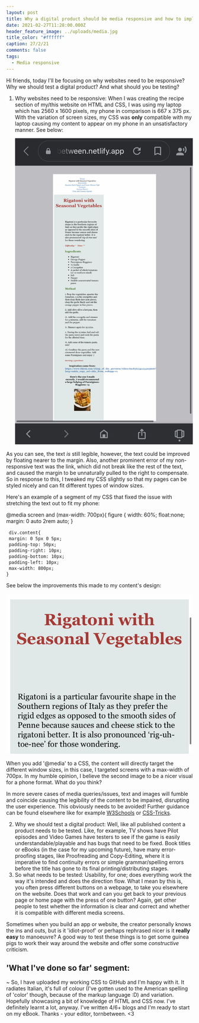 ```yaml
---
layout: post
title: Why a digital product should be media responsive and how to implement this
date: 2021-02-27T11:28:00.000Z
header_feature_image: ../uploads/media.jpg
title_color: "#ffffff"
caption: 27/2/21
comments: false
tags:
  - Media responsive
---
```

Hi friends, today I'll be focusing on why websites need to be responsive? Why we should test a digital product? And what should you be testing?

1. Why websites need to be responsive: When I was creating the recipe section of my/this website on HTML and CSS, I was using my laptop which has 2560 x 1600 pixels, my phone in comparison is 667 x 375 px. With the variation of screen sizes, my CSS was **only** compatible with my laptop causing my content to appear on my phone in an unsatisfactory manner. See below:

   ![Zoomed out phone screenshot of recipe webpage with bad media responsiveness](../uploads/iphone8.1.jpg "Example of bad media responsiveness")

As you can see, the text *is* still legible, however, the text could be improved by floating nearer to the margin. Also, another prominent error of my non-responsive text was the link, which did not break like the rest of the text, and caused the margin to be unnaturally pulled to the right to compensate. So in response to this, I tweaked my CSS slightly so that my pages can be styled nicely and can fit different types of window sizes. 

Here's an example of a segment of my CSS that fixed the issue with stretching the text out to fit my phone:

   @media screen and (max-width: 700px){
    figure {
      width: 60%;
      float:none;
      margin: 0 auto 2rem auto;
     }

```
 div.content{
 margin: 0 5px 0 5px;
 padding-top: 50px;
 padding-right: 10px;
 padding-bottom: 10px;
 padding-left: 10px;
 max-width: 800px;
}
```

See below the improvements this made to my content's design:

![Better example of the recipe media responsiveness](../uploads/media.jpg "Better example of media responsiveness")



When you add '@media' to a CSS, the content will directly target the different window sizes, in this case, I targeted screens with a max-width of 700px. In my humble opinion, I believe the second image to be a nicer visual for a phone format. What do you think?  

In more severe cases of media queries/issues, text and images will fumble and coincide causing the legibility of the content to be impaired, disrupting the user experience. This obviously needs to be avoided! Further guidance can be found elsewhere like for example [W3Schools](https://www.w3schools.com/) or [CSS-Tricks](https://css-tricks.com/).

2. Why we should test a digital product: Well, like all published content a product needs to be tested. Like, for example, TV shows have Pilot episodes and Video Games have testers to see if the game is easily understandable/playable and has bugs that need to be fixed. Book titles or eBooks (in the case for my upcoming future), have many error-proofing stages, like Proofreading and Copy-Editing, where it is imperative to find continuity errors or simple grammar/spelling errors before the title has gone to its final printing/distributing stages. 
3. So what needs to be tested: Usability, for one; does everything work the way it's intended and does the direction flow. What I mean by this is, you often press different buttons on a webpage, to take you elsewhere on the website. Does that work and can you get back to your previous page or home page with the press of one button? Again, get other people to test whether the information is clear and correct and whether it is compatible with different media screens. 

Sometimes when you build an app or website, the creator personally knows the ins and outs, but is it 'idiot-proof' or perhaps rephrased nicer is it **really easy** to manoeuvre? A good way to test these things is to get some guinea pigs to work their way around the website and offer some *constructive* criticism. 

## **'What I've done so far' segment:**

~ So, I have uploaded my working CSS to GitHub and I'm happy with it. It radiates Italian, it's full of colour (I've gotten used to the American spelling of 'color' though, because of the markup language :D) and variation. Hopefully showcasing a bit of knowledge of HTML and CSS now. I've definitely learnt a lot, anyway. I've written 4/6+ blogs and I'm ready to start on my eBook. Thanks - your editor, tornbetween. <3